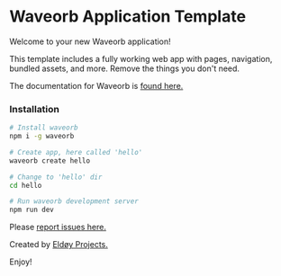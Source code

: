 # Waveorb Application Template

Welcome to your new Waveorb application!

This template includes a fully working web app with pages, navigation, bundled assets, and more. Remove the things you don't need.

The documentation for Waveorb is [found here.](https://waveorb.com/docs.html)

### Installation
```bash
# Install waveorb
npm i -g waveorb

# Create app, here called 'hello'
waveorb create hello

# Change to 'hello' dir
cd hello

# Run waveorb development server
npm run dev
```

Please [report issues here.](https://github.com/eldoy/waveorb/issues)

Created by [Eldøy Projects.](https://eldoy.com)

Enjoy!
